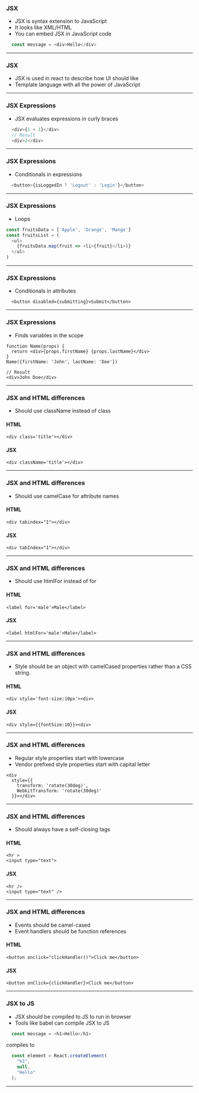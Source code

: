 ### JSX
* JSX is syntax extension to JavaScript
* It looks like XML/HTML
* You can embed JSX in JavaScript code
```js
  const message = <div>Hello</div>
```

---

### JSX
* JSX is used in react to describe how UI should like
* Template language with all the power of JavaScript

---

### JSX Expressions
* JSX evaluates expressions in curly braces

```js
  <div>{1 + 1}</div>
  // Result
  <div>2</div>
```

---

### JSX Expressions
* Conditionals in expressions

```js
  <button>{isLoggedIn ? 'Logout' : 'Login'}</button>
```

---

### JSX Expressions
* Loops

```js
const fruitsData = ['Apple', 'Orange', 'Mango']
const fruitsList = (
  <ul>
    {fruitsData.map(fruit => <li>{fruit}</li>)}
  </ul>
)

```

---

### JSX Expressions
* Conditionals in attributes

```
  <button disabled={submitting}>Submit</button>
```

---

### JSX Expressions
* Finds variables in the scope

```
function Name(props) {
  return <div>{props.firstName} {props.lastName}</div>
}
Name({firstName: 'John', lastName: 'Doe'})

// Result
<div>John Doe</div>
```

---

### JSX and HTML differences
* Should use className instead of class

#### HTML
```
<div class='title'></div>
```

#### JSX
```
<div className='title'></div>
```

---

### JSX and HTML differences
* Should use camelCase for attribute names

#### HTML
```
<div tabindex="1"></div>
```

#### JSX
```
<div tabIndex="1"></div>
```

---

### JSX and HTML differences
* Should use htmlFor instead of for

#### HTML
```
<label for='male'>Male</label>
```

#### JSX
```
<label htmlFor='male'>Male</label>
```

---

### JSX and HTML differences
* Style should be an object with camelCased properties rather than a CSS string.

#### HTML
```
<div style='font-size:10px'><div>
```

#### JSX
```
<div style={{fontSize:10}}><div>
```

---

### JSX and HTML differences
* Regular style properties start with lowercase
* Vendor prefixed style properties start with capital letter

```
<div
  style={{
    transform: 'rotate(30deg)',
    WebkitTransform: 'rotate(30deg)'
  }}></div>
```

---

### JSX and HTML differences
* Should always have a self-closing tags

#### HTML
```
<hr >
<input type="text">
```

#### JSX
```
<hr />
<input type="text" />
```

---

### JSX and HTML differences
* Events should be camel-cased
* Event handlers should be function references

#### HTML
```
<button onclick="clickHandler()">Click me</button>
```

#### JSX
```
<button onClick={clickHandler}>Click me</button>
```

---

### JSX to JS
* JSX should be compiled to JS to run in browser
* Tools like babel can compile JSX to JS

```js
  const message = <h1>Hello</h1>
```

compiles to

```js
  const element = React.createElement(
    "h1",
    null,
    "Hello"
  );
```

---
